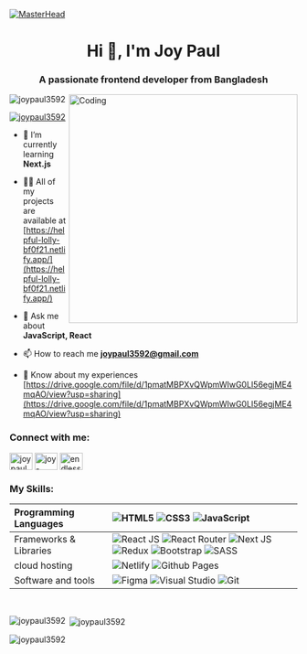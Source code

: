[![MasterHead](https://raw.githubusercontent.com/PolarBearGG/PolarBearGG/master/web-developer.gif)](https://rishavchanda.io)

<h1 align="center">Hi 👋, I'm Joy Paul</h1>
<h3 align="center">A passionate frontend developer from Bangladesh</h3>
<img align="right" alt="Coding" width="400" src="https://cdn.dribbble.com/users/1162077/screenshots/3848914/programmer.gif">

<p align="left"> <img src="https://komarev.com/ghpvc/?username=joypaul3592&label=Profile%20views&color=0e75b6&style=flat" alt="joypaul3592" /> </p>

<p align="left"> <a href="https://twitter.com/joypaul3592" target="blank"><img src="https://img.shields.io/twitter/follow/joypaul3592?logo=twitter&style=for-the-badge" alt="joypaul3592" /></a> </p>

- 🌱 I’m currently learning **Next.js**

- 👨‍💻 All of my projects are available at [https://helpful-lolly-bf0f21.netlify.app/](https://helpful-lolly-bf0f21.netlify.app/)

- 💬 Ask me about **JavaScript, React**

- 📫 How to reach me **joypaul3592@gmail.com**

- 📄 Know about my experiences [https://drive.google.com/file/d/1pmatMBPXvQWpmWIwG0LI56egjME4mqAO/view?usp=sharing](https://drive.google.com/file/d/1pmatMBPXvQWpmWIwG0LI56egjME4mqAO/view?usp=sharing)

<h3 align="left">Connect with me:</h3>
<p align="left">
<a href="https://twitter.com/joypaul3592" target="blank"><img align="center" src="https://raw.githubusercontent.com/rahuldkjain/github-profile-readme-generator/master/src/images/icons/Social/twitter.svg" alt="joypaul3592" height="30" width="40" /></a>
<a href="https://linkedin.com/in/joy-paul3592/" target="blank"><img align="center" src="https://raw.githubusercontent.com/rahuldkjain/github-profile-readme-generator/master/src/images/icons/Social/linked-in-alt.svg" alt="joy-paul3592/" height="30" width="40" /></a>
<a href="https://fb.com/endless.wer/" target="blank"><img align="center" src="https://raw.githubusercontent.com/rahuldkjain/github-profile-readme-generator/master/src/images/icons/Social/facebook.svg" alt="endless.wer/" height="30" width="40" /></a>
</p>


### My Skills:

| Programming Languages       |![HTML5](https://img.shields.io/badge/html5-%23E34F26.svg?style=for-the-badge&logo=html5&logoColor=white) ![CSS3](https://img.shields.io/badge/css3-%231572B6.svg?style=for-the-badge&logo=css3&logoColor=white) ![JavaScript](https://img.shields.io/badge/javascript-%23323330.svg?style=for-the-badge&logo=javascript&logoColor=%23F7DF1E)                                                                                                                                                                                                                                                                                                                                                                                                                                                                                                                                                                                                  |
| :-------------------------- | :--------------------------------------------------------------------------------------------------------------------------------------------------------------------------------------------------------------------------------------------------------------------------------------------------------------------------------------------------------------------------------------------------------------------------------------------------------------------------------------------------------------------------------------------------------------------------------------------------------------------------------------------------------------------------------------------------------------------------------------------------------------------------------------------------------------------------------------------------------------------------------------------------------------------------------------------------------------------------------------------------------------------------------------------------- |
| Frameworks & Libraries      | ![React JS](https://img.shields.io/badge/react_js-%2320232a.svg?style=for-the-badge&logo=react&logoColor=%2361DAFB) ![React Router](https://img.shields.io/badge/React_Router-CA4245?style=for-the-badge&logo=react-router&logoColor=white) ![Next JS](https://img.shields.io/badge/Next_js-black?style=for-the-badge&logo=next.js&logoColor=white) ![Redux](https://img.shields.io/badge/redux-%23593d88.svg?style=for-the-badge&logo=redux&logoColor=white) ![Bootstrap](https://img.shields.io/badge/bootstrap-%23563D7C.svg?style=for-the-badge&logo=bootstrap&logoColor=white) ![SASS](https://img.shields.io/badge/SASS-hotpink.svg?style=for-the-badge&logo=SASS&logoColor=white)|
| cloud hosting | ![Netlify](https://img.shields.io/badge/netlify-%23000000.svg?style=for-the-badge&logo=netlify&logoColor=#00C7B7) ![Github Pages](https://img.shields.io/badge/GitHub%20Pages-327FC7.svg?style=for-the-badge&logo=github&logoColor=white)                                                                                                                                                                                                                                                                                                                                                                                                                                                                                                                                                                                                                                                                                                                                                                                                            |
| Software and tools          | ![Figma](https://img.shields.io/badge/figma-%23F24E1E.svg?style=for-the-badge&logo=figma&logoColor=white) ![Visual Studio](https://img.shields.io/badge/Visual%20Studio-5C2D91.svg?style=for-the-badge&logo=visual-studio&logoColor=white) ![Git](https://img.shields.io/badge/git-%23F05033.svg?style=for-the-badge&logo=git&logoColor=white)                                                                                                                                                                                                                                                                                                                                                                                                                                                                                                                                                                                                                                                                                                       |


<br/>


<p><img align="left" src="https://github-readme-stats.vercel.app/api/top-langs?username=joypaul3592&show_icons=true&locale=en&layout=compact" alt="joypaul3592" /></p>

<p>&nbsp;<img align="center" src="https://github-readme-stats.vercel.app/api?username=joypaul3592&show_icons=true&locale=en" alt="joypaul3592" /></p>

<p><img align="center" src="https://github-readme-streak-stats.herokuapp.com/?user=joypaul3592&" alt="joypaul3592" /></p>

